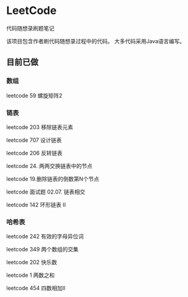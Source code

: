 # LeetCode
 代码随想录刷题笔记
 
 该项目包含作者刷代码随想录过程中的代码。
 大多代码采用Java语言编写。
 
## 目前已做
### 数组
 leetcode 59 螺旋矩阵2

### 链表
 leetcode 203 移除链表元素
 
 leetcode 707 设计链表

 leetcode 206 反转链表

 leetcode 24. 两两交换链表中的节点

 leetcode 19.删除链表的倒数第N个节点

 leetcode 面试题 02.07. 链表相交

 leetcode 142 环形链表 II

### 哈希表
leetcode 242 有效的字母异位词

leetcode 349 两个数组的交集

leetcode 202 快乐数

leetcode 1 两数之和

leetcode 454 四数相加II

